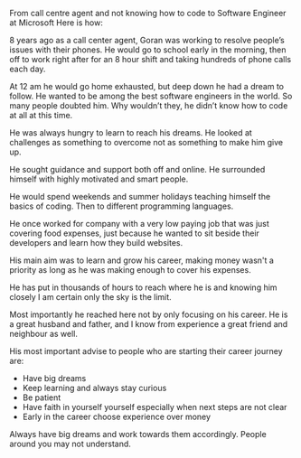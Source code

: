 From call centre agent and not knowing how to code to Software Engineer at Microsoft 
Here is how: 

8 years ago as a call center agent, Goran was working to resolve people’s issues with their phones. He would go to school early in the morning, then off to work right after for an 8 hour shift and taking hundreds of phone calls each day. 

At 12 am he would go home exhausted, but deep down he had a dream to follow. He wanted to be among the best software engineers in the world. So many people doubted him. Why wouldn’t they, he didn’t know how to code at all at this time. 

He was always hungry to learn to reach his dreams. He looked at challenges as something to overcome not as something to make him give up.

He sought guidance and support both off and online. He surrounded himself with highly motivated and smart people.

He would spend weekends and summer holidays teaching himself the basics of coding. Then to different programming languages. 

He once worked for company with a very low paying job that was just covering food expenses, just because he wanted to sit beside their developers and learn how they build websites. 

His main aim was to learn and grow his career, making money wasn't a priority as long as he was making enough to cover his expenses. 

He has put in thousands of hours to reach where he is and knowing him closely I am certain only the sky is the limit.

Most importantly he reached here not by only focusing on his career. He is a great husband and father, and I know from experience a great friend and neighbour as well.

His most important advise to people who are starting their career journey are: 
 
 - Have big dreams
 - Keep learning and always stay curious
 - Be patient
 - Have faith in yourself  yourself especially when next steps are not clear
 - Early in the career choose experience over money

Always have big dreams and work towards them accordingly. People around you may not understand.
